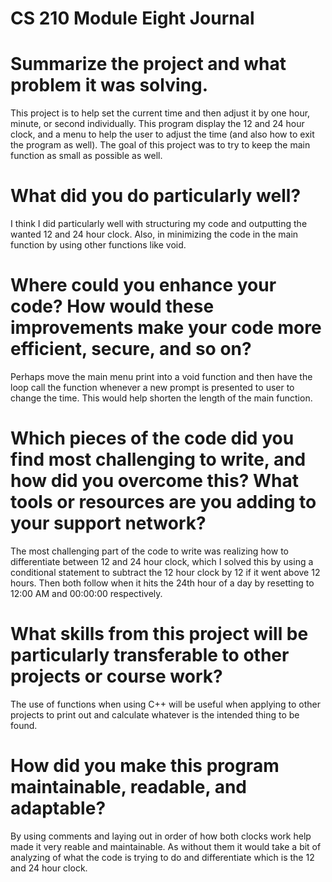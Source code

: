# CS 210 Module Eight Journal

# Summarize the project and what problem it was solving.
This project is to help set the current time and then adjust it by one hour, minute, or second individually. This program display the 12 and 24 hour clock, and a menu to help the user to adjust the time (and also how to exit the program as well). The goal of this project was to try to keep the main function as small as possible as well.

# What did you do particularly well?
I think I did particularly well with structuring my code and outputting the wanted 12 and 24 hour clock. Also, in minimizing the code in the main function by using other functions like void.

# Where could you enhance your code? How would these improvements make your code more efficient, secure, and so on?
Perhaps move the main menu print into a void function and then have the loop call the function whenever a new prompt is presented to user to change the time. This would help shorten the length of the main function.

# Which pieces of the code did you find most challenging to write, and how did you overcome this? What tools or resources are you adding to your support network?
The most challenging part of the code to write was realizing how to differentiate between 12 and 24 hour clock, which I solved this by using a conditional statement to subtract the 12 hour clock by 12 if it went above 12 hours. Then both follow when it hits the 24th hour of a day by resetting to 12:00 AM and 00:00:00 respectively.

# What skills from this project will be particularly transferable to other projects or course work?
The use of functions when using C++ will be useful when applying to other projects to print out and calculate whatever is the intended thing to be found.

# How did you make this program maintainable, readable, and adaptable?
By using comments and laying out in order of how both clocks work help made it very reable and maintainable. As without them it would take a bit of analyzing of what the code is trying to do and differentiate which is the 12 and 24 hour clock.
